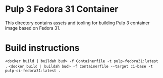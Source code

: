 # Pulp 3 Fedora 31 Container

This directory contains assets and tooling for building Pulp 3 container image based on Fedora 31.

# Build instructions

`<docker build | buildah bud> -f Containerfile -t pulp-fedora31:latest .`
`<docker build | buildah bud> -f Containerfile --target ci-base -t pulp-ci-fedora31:latest .`
